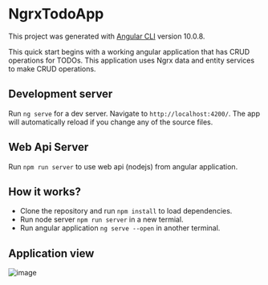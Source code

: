 # NgrxTodoApp

This project was generated with [Angular CLI](https://github.com/angular/angular-cli) version 10.0.8.

This quick start begins with a working angular application that has CRUD operations for TODOs. This application uses Ngrx data and entity services to make CRUD operations.  

## Development server

Run `ng serve` for a dev server. Navigate to `http://localhost:4200/`. The app will automatically reload if you change any of the source files.

## Web Api Server

Run `npm run server` to use web api (nodejs) from angular application.

## How it works?

- Clone the repository and run `npm install` to load dependencies.
- Run node server `npm run server` in a new termial.
- Run angular application `ng serve --open` in another terminal.

## Application view
![image](https://user-images.githubusercontent.com/2901269/93127101-fbba9f00-f6d5-11ea-81f7-61c32e653f3b.png)